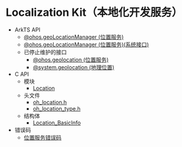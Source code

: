 # Localization Kit（本地化开发服务）

- ArkTS API
  - [@ohos.geoLocationManager (位置服务)](js-apis-geoLocationManager.md)
  - [@ohos.geoLocationManager (位置服务)(系统接口)](js-apis-geoLocationManager-sys.md)
  - 已停止维护的接口
    - [@ohos.geolocation (位置服务)](js-apis-geolocation.md)
    - [@system.geolocation (地理位置)](js-apis-system-location.md)
- C API
  - 模块
    - [Location](_location.md)
  - 头文件
    - [oh_location.h](oh__location_8h.md)
    - [oh_location_type.h](oh__location__type_8h.md)
  - 结构体
    - [Location_BasicInfo](_location___basic_info.md)
- 错误码
  - [位置服务错误码](errorcode-geoLocationManager.md)
